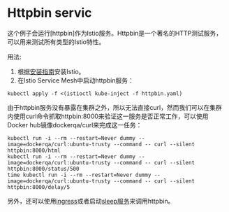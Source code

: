 # Httpbin servic

这个例子会运行[httpbin]作为Istio服务。Httpbin是一个著名的HTTP测试服务，可以用来测试所有类型的Istio特性。

用法:

1. 根据[安装指南](../../tasks/installing-istio.html)安装Istio。
2. 在Istio Service Mesh中启动httpbin服务：
~~~
kubectl apply -f <(istioctl kube-inject -f httpbin.yaml)
~~~

由于httpbin服务没有暴露在集群之外，所以无法直接curl，然而我们可以在集群内使用curl命令抓取httpbin:8000来验证这一服务是否正常工作，可以使用Docker hub镜像dockerqa/curl来完成这一任务：

~~~
kubectl run -i --rm --restart=Never dummy --image=dockerqa/curl:ubuntu-trusty --command -- curl --silent httpbin:8000/html
kubectl run -i --rm --restart=Never dummy --image=dockerqa/curl:ubuntu-trusty --command -- curl --silent httpbin:8000/status/500
time kubectl run -i --rm --restart=Never dummy --image=dockerqa/curl:ubuntu-trusty --command -- curl --silent httpbin:8000/delay/5
~~~

另外，还可以使用[ingress](../../tasks/traffic-management/ingress.html)或者启动[sleep服务](https://github.com/istio/istio/blob/master/samples/sleep)来调用httpbin。
